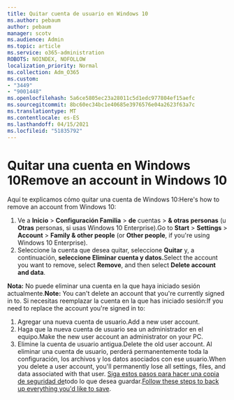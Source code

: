 ```yaml
---
title: Quitar cuenta de usuario en Windows 10
ms.author: pebaum
author: pebaum
manager: scotv
ms.audience: Admin
ms.topic: article
ms.service: o365-administration
ROBOTS: NOINDEX, NOFOLLOW
localization_priority: Normal
ms.collection: Adm_O365
ms.custom:
- "3449"
- "9001448"
ms.openlocfilehash: 5a6ce5805ec23a28011c5d1edc977804ef15aefc
ms.sourcegitcommit: 8bc60ec34bc1e40685e3976576e04a2623f63a7c
ms.translationtype: MT
ms.contentlocale: es-ES
ms.lasthandoff: 04/15/2021
ms.locfileid: "51835792"
---
```

# <a name="remove-an-account-in-windows-10"></a><span data-ttu-id="b365f-102">Quitar una cuenta en Windows 10</span><span class="sxs-lookup"><span data-stu-id="b365f-102">Remove an account in Windows 10</span></span>

<span data-ttu-id="b365f-103">Aquí te explicamos cómo quitar una cuenta de Windows 10:</span><span class="sxs-lookup"><span data-stu-id="b365f-103">Here's how to remove an account from Windows 10:</span></span>

1. <span data-ttu-id="b365f-104">Ve a **Inicio**  >  **Configuración Familia**  >  **de** cuentas  >  **& otras personas** (u **Otras** personas, si usas Windows 10 Enterprise).</span><span class="sxs-lookup"><span data-stu-id="b365f-104">Go to **Start** > **Settings** > **Account** > **Family & other people** (or **Other people**, if you're using Windows 10 Enterprise).</span></span>
2. <span data-ttu-id="b365f-105">Seleccione la cuenta que desea quitar, seleccione **Quitar** y, a continuación, **seleccione Eliminar cuenta y datos.**</span><span class="sxs-lookup"><span data-stu-id="b365f-105">Select the account you want to remove, select **Remove**, and then select **Delete account and data**.</span></span>
 
<span data-ttu-id="b365f-106">**Nota:** No puede eliminar una cuenta en la que haya iniciado sesión actualmente.</span><span class="sxs-lookup"><span data-stu-id="b365f-106">**Note:** You can't delete an account that you're currently signed in to.</span></span>  <span data-ttu-id="b365f-107">Si necesitas reemplazar la cuenta en la que has iniciado sesión:</span><span class="sxs-lookup"><span data-stu-id="b365f-107">If you need to replace the account you're signed in to:</span></span>

1. <span data-ttu-id="b365f-108">Agregar una nueva cuenta de usuario.</span><span class="sxs-lookup"><span data-stu-id="b365f-108">Add a new user account.</span></span>
2. <span data-ttu-id="b365f-109">Haga que la nueva cuenta de usuario sea un administrador en el equipo.</span><span class="sxs-lookup"><span data-stu-id="b365f-109">Make the new user account an administrator on your PC.</span></span>
3. <span data-ttu-id="b365f-110">Elimine la cuenta de usuario antigua.</span><span class="sxs-lookup"><span data-stu-id="b365f-110">Delete the old user account.</span></span> <span data-ttu-id="b365f-111">Al eliminar una cuenta de usuario, perderá permanentemente toda la configuración, los archivos y los datos asociados con ese usuario.</span><span class="sxs-lookup"><span data-stu-id="b365f-111">When you delete a user account, you'll permanently lose all settings, files, and data associated with that user.</span></span> <span data-ttu-id="b365f-112">[Siga estos pasos para hacer una copia de seguridad de](https://support.microsoft.com/help/4027408/windows-10-backup-and-restore)todo lo que desea guardar.</span><span class="sxs-lookup"><span data-stu-id="b365f-112">[Follow these steps to back up everything you'd like to save](https://support.microsoft.com/help/4027408/windows-10-backup-and-restore).</span></span>